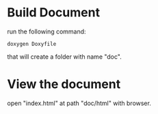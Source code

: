 # Build Document
run the following command:

    doxygen Doxyfile

that will create a folder with name "doc".

# View the document
open "index.html" at path "doc/html" with browser.
